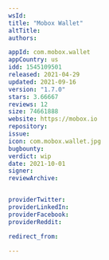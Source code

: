 ```yaml
---
wsId: 
title: "Mobox Wallet"
altTitle: 
authors:

appId: com.mobox.wallet
appCountry: us
idd: 1545109501
released: 2021-04-29
updated: 2021-09-16
version: "1.7.0"
stars: 3.66667
reviews: 12
size: 74661888
website: https://mobox.io
repository: 
issue: 
icon: com.mobox.wallet.jpg
bugbounty: 
verdict: wip
date: 2021-10-01
signer: 
reviewArchive:


providerTwitter: 
providerLinkedIn: 
providerFacebook: 
providerReddit: 

redirect_from:

---
```


